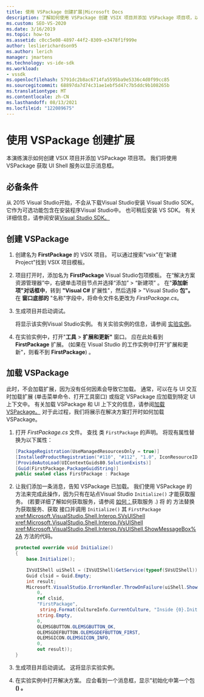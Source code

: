 ```yaml
---
title: 使用 VSPackage 创建扩展|Microsoft Docs
description: 了解如何使用 VSPackage 创建 VSIX 项目并添加 VSPackage 项目项，以便获取 UI Shell 服务以显示消息框。
ms.custom: SEO-VS-2020
ms.date: 3/16/2019
ms.topic: how-to
ms.assetid: c0cc5e08-4897-44f2-8309-e3478f1f999e
author: leslierichardson95
ms.author: lerich
manager: jmartens
ms.technology: vs-ide-sdk
ms.workload:
- vssdk
ms.openlocfilehash: 5791dc2b8ac6714fa5595ba9e5336c4d0f99cc85
ms.sourcegitcommit: 68897da7d74c31ae1ebf5d47c7b5ddc9b108265b
ms.translationtype: MT
ms.contentlocale: zh-CN
ms.lasthandoff: 08/13/2021
ms.locfileid: "122089675"
---
```

# <a name="create-an-extension-with-a-vspackage"></a>使用 VSPackage 创建扩展

本演练演示如何创建 VSIX 项目并添加 VSPackage 项目项。 我们将使用 VSPackage 获取 UI Shell 服务以显示消息框。

## <a name="prerequisites"></a>必备条件

从 2015 Visual Studio开始，不会从下载Visual Studio安装 Visual Studio SDK。 它作为可选功能包含在安装程序Visual Studio中。 也可稍后安装 VS SDK。 有关详细信息，请参阅安装[Visual Studio SDK。](../extensibility/installing-the-visual-studio-sdk.md)

## <a name="create-a-vspackage"></a>创建 VSPackage

1. 创建名为 **FirstPackage** 的 VSIX 项目。 可以通过搜索"vsix"在"新建Project"找到 VSIX 项目模板。 

2. 项目打开时，添加名为 **FirstPackage** Visual Studio包项模板。 在“解决方案资源管理器”中，右键单击项目节点并选择“添加” > “新建项”  。 在"**添加新项"对话框中**，转到 **"Visual C#** 扩展性"，然后选择  >  "Visual Studio **包"。** 在 **窗口底部的** "名称"字段中，将命令文件名更改为 *FirstPackage.cs*。

3. 生成项目并启动调试。

    将显示该实例Visual Studio实例。 有关实验实例的信息，请参阅 [实验实例](../extensibility/the-experimental-instance.md)。

4. 在实验实例中，打开"**工具**  >  **扩展和更新"** 窗口。 应在此处看到 **FirstPackage** 扩展。  (如果在 Visual Studio 的工作实例中打开"扩展和更新"，则看不到 **FirstPackage**) 。

## <a name="load-the-vspackage"></a>加载 VSPackage

此时，不会加载扩展，因为没有任何因素会导致它加载。 通常，可以在与 UI 交互时加载扩展 (单击菜单命令、打开工具窗口) 或指定 VSPackage 应加载到特定 UI 上下文中。 有关加载 VSPackage 和 UI 上下文的信息，请参阅[加载 VSPackage。](../extensibility/loading-vspackages.md) 对于此过程，我们将展示在解决方案打开时如何加载 VSPackage。

1. 打开 *FirstPackage.cs* 文件。 查找 类 `FirstPackage` 的声明。 将现有属性替换为以下属性：

    ```csharp
    [PackageRegistration(UseManagedResourcesOnly = true)]
    [InstalledProductRegistration("#110", "#112", "1.0", IconResourceID = 400)] // Info on this package for Help/About
    [ProvideAutoLoad(UIContextGuids80.SolutionExists)]
    [Guid(FirstPackage.PackageGuidString)]
    public sealed class FirstPackage : Package
    ```

2. 让我们添加一条消息，告知 VSPackage 已加载。 我们使用 VSPackage 的 方法来完成此操作，因为只有在站点Visual Studio `Initialize()` 才能获取服务。  (若要详细了解如何获取服务，请参阅 [如何：](../extensibility/how-to-get-a-service.md)获取服务 .) 将 的 方法替换为获取服务、获取 接口并调用 `Initialize()` 其 `FirstPackage` <xref:Microsoft.VisualStudio.Shell.Interop.SVsUIShell> <xref:Microsoft.VisualStudio.Shell.Interop.IVsUIShell> <xref:Microsoft.VisualStudio.Shell.Interop.IVsUIShell.ShowMessageBox%2A> 方法的代码。

    ```csharp
    protected override void Initialize()
    {
        base.Initialize();

        IVsUIShell uiShell = (IVsUIShell)GetService(typeof(SVsUIShell));
        Guid clsid = Guid.Empty;
        int result;
        Microsoft.VisualStudio.ErrorHandler.ThrowOnFailure(uiShell.ShowMessageBox(
            0,
            ref clsid,
            "FirstPackage",
             string.Format(CultureInfo.CurrentCulture, "Inside {0}.Initialize()", this.GetType().FullName),
            string.Empty,
            0,
            OLEMSGBUTTON.OLEMSGBUTTON_OK,
            OLEMSGDEFBUTTON.OLEMSGDEFBUTTON_FIRST,
            OLEMSGICON.OLEMSGICON_INFO,
            0,
            out result));
    }
    ```

3. 生成项目并启动调试。 这将显示实验实例。

4. 在实验实例中打开解决方案。 应会看到一个消息框，显示"初始化中第一个包 **() 。**
